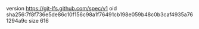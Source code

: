 version https://git-lfs.github.com/spec/v1
oid sha256:7f8f736e5de86c10f156c98a1f76491cb198e059b48c0b3caf4935a761294a9c
size 616
